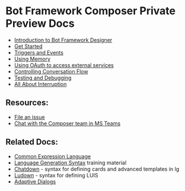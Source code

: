 # Bot Framework Composer Private Preview Docs

* [Introduction to Bot Framework Designer](introduction_to_bfd.md)
* [Get Started](https://github.com/microsoft/BotFramework-Composer#get-started)
* [Triggers and Events](triggers_and_events.md)
* [Using Memory](using_memory.md)
* [Using OAuth to access external services](how_to_use_oauth.md)
* [Controlling Conversation Flow](controlling_conversation_flow.md)
* [Testing and Debugging](testing_debugging.md)
* [All About Interruption](all_about_interruption.md)

## Resources:

* [File an issue](https://github.com/microsoft/BotFramework-Composer/issues)
* [Chat with the Composer team in MS Teams](https://aka.ms/BFC-Private-Preview-Teams)

## Related Docs:

* [Common Expression Language](https://github.com/microsoft/BotBuilder-Samples/tree/master/experimental/common-expression-language)
* [Language Generation Syntax](https://github.com/microsoft/BotBuilder-Samples/tree/master/experimental/language-generation)
 training material
* [Chatdown](https://github.com/microsoft/botbuilder-tools/tree/master/packages/Chatdown) - syntax for defining cards and advanced templates in lg
* [Ludown](https://github.com/microsoft/botbuilder-tools/tree/master/packages/Ludown) - syntax for defining LUIS
* [Adaptive Dialogs](https://github.com/microsoft/BotBuilder-Samples/tree/master/experimental/adaptive-dialog)
